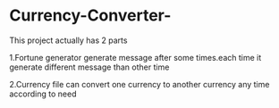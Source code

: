 # Currency-Converter-

This project actually has 2 parts


1.Fortune generator generate message after some times.each time it generate different message than other time

2.Currency file can convert one currency to another currency any time according to need
